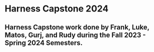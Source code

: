 # Harness Capstone 2024 </br>

## **Harness Capstone work done by Frank, Luke, Matos, Gurj, and Rudy during the Fall 2023 - Spring 2024 Semesters.**
